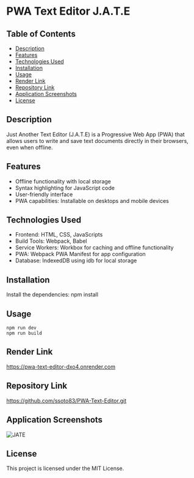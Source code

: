 # PWA Text Editor J.A.T.E

## Table of Contents  
- [Description](#description)
- [Features](#features)
- [Technologies Used](#technologies-used)
- [Installation](#installation)
- [Usage](#usage)
- [Render Link](#render-link)  
- [Repository Link](#repository-link)
- [Application Screenshots](#application-screenshot)
- [License](#license)   


## Description    
Just Another Text Editor (J.A.T.E) is a Progressive Web App (PWA) that allows users to write and save text documents directly in their browsers, even when offline.   

## Features  
* Offline functionality with local storage  
* Syntax highlighting for JavaScript code  
* User-friendly interface  
* PWA capabilities: Installable on desktops and mobile devices  

## Technologies Used  
- Frontend: HTML, CSS, JavaScripts 
- Build Tools: Webpack, Babel  
- Service Workers: Workbox for caching and offline functionality  
- PWA: Webpack PWA Manifest for app configuration  
- Database: IndexedDB using idb for local storage  

## Installation   
Install the dependencies:
npm install  

## Usage  
`npm run dev`  
`npm run build`  

## Render Link    
https://pwa-text-editor-dxo4.onrender.com  

## Repository Link  
https://github.com/ssoto83/PWA-Text-Editor.git  

## Application Screenshots  
![JATE](./Develop/assets/users-route.png)    

## License  
This project is licensed under the MIT License.   
